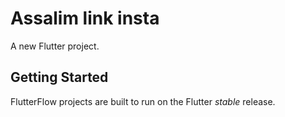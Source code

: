 # Assalim link insta

A new Flutter project.

## Getting Started

FlutterFlow projects are built to run on the Flutter _stable_ release.
